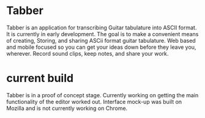 # Tabber
Tabber is an application for transcribing Guitar tabulature into ASCII format. It is currently in early development.
The goal is to make a convenient means of creating, Storing, and sharing ASCii format guitar tabulature. Web based and mobile focused so you can get your ideas down before they leave you, wherever. Record sound clips, keep notes, and share your work.

# current build
Tabber is in a proof of concept stage. Currently working on getting the main functionality of the editor worked out. Interface mock-up was built on Mozilla and is not currently working on Chrome. 
